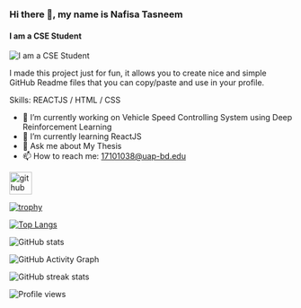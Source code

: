 ### Hi there 👋, my name is Nafisa Tasneem
#### I am a CSE Student 
![I am a CSE Student ](https://arturssmirnovs.github.io/github-profile-readme-generator/images/banner.png)

I made this project just for fun, it allows you to create nice and simple GitHub Readme files that you can copy/paste and use in your profile.

Skills: REACTJS / HTML / CSS

- 🔭 I’m currently working on Vehicle Speed Controlling System using Deep Reinforcement Learning 
- 🌱 I’m currently learning ReactJS 
- 💬 Ask me about My Thesis 
- 📫 How to reach me: 17101038@uap-bd.edu 


[<img src='https://cdn.jsdelivr.net/npm/simple-icons@3.0.1/icons/github.svg' alt='github' height='40'>](https://github.com/nafisatasneem)  

[![trophy](https://github-profile-trophy.vercel.app/?username=nafisatasneem)](https://github.com/ryo-ma/github-profile-trophy)

[![Top Langs](https://github-readme-stats.vercel.app/api/top-langs/?username=nafisatasneem)](https://github.com/anuraghazra/github-readme-stats)

![GitHub stats](https://github-readme-stats.vercel.app/api?username=nafisatasneem&show_icons=true)  

![GitHub Activity Graph](https://activity-graph.herokuapp.com/graph?username=nafisatasneem)  

![GitHub streak stats](https://github-readme-streak-stats.herokuapp.com/?user=nafisatasneem)  

![Profile views](https://gpvc.arturio.dev/nafisatasneem)  
